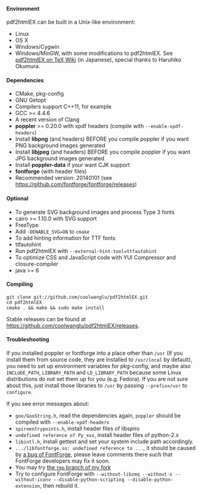 #### Environment
pdf2htmlEX can be built in a Unix-like environment:
* Linux
* OS X
* Windows/Cygwin
* Windows/MinGW, with some modifications to pdf2htmlEX. See [pdf2htmlEX on TeX Wiki](http://oku.edu.mie-u.ac.jp/~okumura/texwiki/?pdf2htmlEX) (in Japanese), special thanks to Haruhiko Okumura.

#### Dependencies
* CMake, pkg-config
* GNU Getopt
* Compilers support C++11, for example
 * GCC >= 4.4.6
 * A recent version of Clang
* **poppler** >= 0.20.0 with xpdf headers (compile with `--enable-xpdf-headers`)
 * Install **libpng** (and headers) BEFORE you compile poppler if you want PNG background images generated
 * Install **libjpeg** (and headers) BEFORE you compile poppler if you want JPG background images generated
 * Install **poppler-data** if your want CJK support
* **fontforge** (with header files)
 * Recommended version: 20140101 (see https://github.com/fontforge/fontforge/releases)

#### Optional

* To generate SVG background images and process Type 3 fonts
 * cairo >= 1.10.0 with SVG support
 * FreeType
 * Add `-DENABLE_SVG=ON` to `cmake`
* To add hinting information for TTF fonts
 * ttfautohint
 * Run pdf2htmlEX with `--external-hint-tool=ttfautohint`
* To optimize CSS and JavaScript code with YUI Compressor and closure-compiler
 * java >= 6

#### Compiling

    git clone git://github.com/coolwanglu/pdf2htmlEX.git
    cd pdf2htmlEX
    cmake . && make && sudo make install

Stable releases can be found at <https://github.com/coolwanglu/pdf2htmlEX/releases>.

#### Troubleshooting

If you installed poppler or fontforge into a place other than `/usr` (If you install them from source code, they are installed to `/usr/local` by default), you need to set up environment variables for pkg-config, and maybe also `INCLUDE_PATH`, `LIBRARY_PATH` and `LD_LIBRARY_PATH` because some Linux distributions do not set them up for you (e.g. Fedora). If you are not sure about this, just install those libraries to `/usr` by passing `--prefix=/usr` to `configure`.

If you see error messages about:

 - `goo/GooString.h`, read the dependencies again, `poppler` should be compiled with `--enable-xpdf-headers`
 - `spiroentrypoints.h`, install header files of libspiro
 - `undefined reference of Py_xxx`, install header files of python-2.x
 - `libintl.h`, install gettext and set your system include path accordingly.
 - `.../libfontforge.so: undefined reference to ...`, it should be caused by [a bug of FontForge](https://github.com/fontforge/fontforge/issues/465), please leave comments there such that FontForge developers may fix it soon.
  - You may try [the `tmp` branch of my fork](https://github.com/coolwanglu/fontforge/tree/tmp)
  - Try to configure FontForge with `--without-libzmq --without-x --without-iconv --disable-python-scripting --disable-python-extension`, then rebuild it. 
